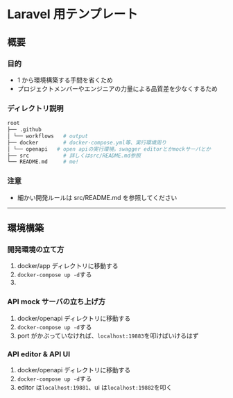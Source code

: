 # Laravel 用テンプレート

## 概要

### 目的

- 1 から環境構築する手間を省くため
- プロジェクトメンバーやエンジニアの力量による品質差を少なくするため

### ディレクトリ説明

```bash
root
├── .github
│ └── workflows   # output
├── docker        # docker-compose.yml等、実行環境周り
│ └── openapi   # open apiの実行環境。swagger editorとかmockサーバとか
├── src           # 詳しくはsrc/README.md参照
└── README.md     # me!
```

### 注意

- 細かい開発ルールは src/README.md を参照してください

---

## 環境構築

### 開発環境の立て方

1. docker/app ディレクトリに移動する
1. `docker-compose up -d`する
1.

### API mock サーバの立ち上げ方

1. docker/openapi ディレクトリに移動する
1. `docker-compose up -d`する
1. port がかぶっていなければ、`localhost:19883`を叩けばいけるはず

### API editor & API UI

1. docker/openapi ディレクトリに移動する
1. `docker-compose up -d`する
1. editor は`localhost:19881`、ui は`localhost:19882`を叩く
